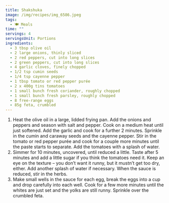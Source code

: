 ```yaml
---
title: Shakshuka
image: /img/recipes/img_6586.jpeg
tags:
  - 🍽 Meals
time: ""
servings: 4
servingsUnit: Portions
ingredients:
  - 3 tbsp olive oil
  - 2 large onions, thinly sliced
  - 2 red peppers, cut into long slices
  - 2 green peppers, cut into long slices
  - 4 garlic cloves, finely chopped
  - 1/2 tsp cumin seeds
  - 1/4 tsp cayenne pepper
  - 1 tbsp tomato or red pepper purée
  - 2 x 400g tins tomatoes
  - 1 small bunch fresh coriander, roughly chopped
  - 1 small bunch fresh parsley, roughly chopped
  - 8 free-range eggs
  - 85g feta, crumbled
---
```

1. Heat the olive oil in a large, lidded frying pan. Add the onions and peppers and season with salt and pepper. Cook on a medium heat until just softened. Add the garlic and cook for a further 2 minutes. Sprinkle in the cumin and caraway seeds and the cayenne pepper. Stir in the tomato or red pepper purée and cook for a couple more minutes until the paste starts to separate. Add the tomatoes with a splash of water.
2. Simmer for 10 minutes, uncovered, until reduced a little. Taste after 5 minutes and add a little sugar if you think the tomatoes need it. Keep an eye on the texture – you don’t want it runny, but it mustn’t get too dry, either. Add another splash of water if necessary. When the sauce is reduced, stir in the herbs.
3. Make small wells in the sauce for each egg, break the eggs into a cup and drop carefully into each well. Cook for a few more minutes until the whites are just set and the yolks are still runny. Sprinkle over the crumbled feta.
